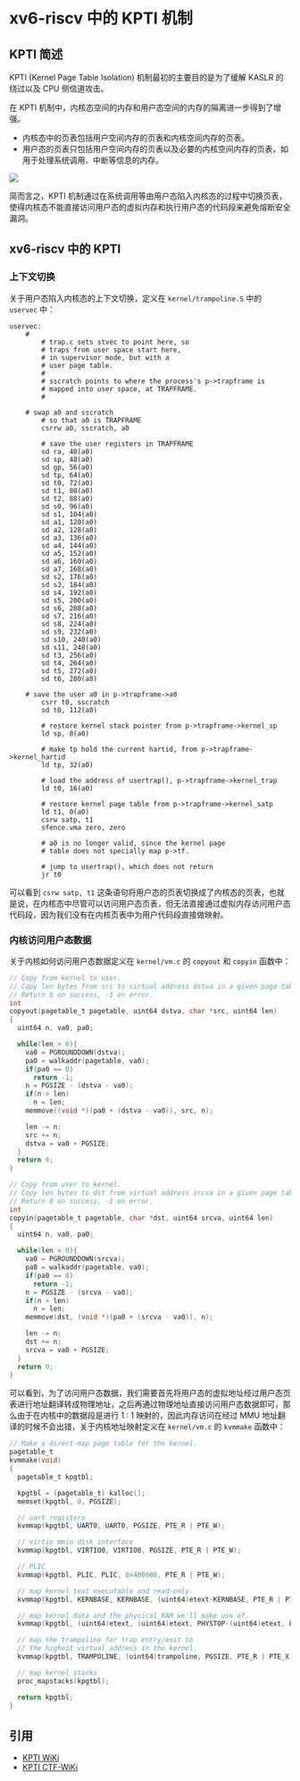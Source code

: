 # xv6-riscv 中的 KPTI 机制

## KPTI 简述

KPTI (Kernel Page Table Isolation) 机制最初的主要目的是为了缓解 KASLR 的绕过以及 CPU 侧信道攻击。

在 KPTI 机制中，内核态空间的内存和用户态空间的内存的隔离进一步得到了增强。

- 内核态中的页表包括用户空间内存的页表和内核空间内存的页表。
- 用户态的页表只包括用户空间内存的页表以及必要的内核空间内存的页表，如用于处理系统调用、中断等信息的内存。

![](static/KPTI.png)

简而言之，KPTI 机制通过在系统调用等由用户态陷入内核态的过程中切换页表，使得内核态不能直接访问用户态的虚拟内存和执行用户态的代码段来避免熔断安全漏洞。

## xv6-riscv 中的 KPTI

### 上下文切换

关于用户态陷入内核态的上下文切换，定义在 `kernel/trampoline.S` 中的 `uservec` 中：

```assembly
uservec:    
    #
        # trap.c sets stvec to point here, so
        # traps from user space start here,
        # in supervisor mode, but with a
        # user page table.
        #
        # sscratch points to where the process's p->trapframe is
        # mapped into user space, at TRAPFRAME.
        #

    # swap a0 and sscratch
        # so that a0 is TRAPFRAME
        csrrw a0, sscratch, a0

        # save the user registers in TRAPFRAME
        sd ra, 40(a0)
        sd sp, 48(a0)
        sd gp, 56(a0)
        sd tp, 64(a0)
        sd t0, 72(a0)
        sd t1, 80(a0)
        sd t2, 88(a0)
        sd s0, 96(a0)
        sd s1, 104(a0)
        sd a1, 120(a0)
        sd a2, 128(a0)
        sd a3, 136(a0)
        sd a4, 144(a0)
        sd a5, 152(a0)
        sd a6, 160(a0)
        sd a7, 168(a0)
        sd s2, 176(a0)
        sd s3, 184(a0)
        sd s4, 192(a0)
        sd s5, 200(a0)
        sd s6, 208(a0)
        sd s7, 216(a0)
        sd s8, 224(a0)
        sd s9, 232(a0)
        sd s10, 240(a0)
        sd s11, 248(a0)
        sd t3, 256(a0)
        sd t4, 264(a0)
        sd t5, 272(a0)
        sd t6, 280(a0)

    # save the user a0 in p->trapframe->a0
        csrr t0, sscratch
        sd t0, 112(a0)

        # restore kernel stack pointer from p->trapframe->kernel_sp
        ld sp, 8(a0)

        # make tp hold the current hartid, from p->trapframe->kernel_hartid
        ld tp, 32(a0)

        # load the address of usertrap(), p->trapframe->kernel_trap
        ld t0, 16(a0)

        # restore kernel page table from p->trapframe->kernel_satp
        ld t1, 0(a0)
        csrw satp, t1
        sfence.vma zero, zero

        # a0 is no longer valid, since the kernel page
        # table does not specially map p->tf.

        # jump to usertrap(), which does not return
        jr t0
```

可以看到 `csrw satp, t1` 这条语句将用户态的页表切换成了内核态的页表，也就是说，在内核态中尽管可以访问用户态页表，但无法直接通过虚拟内存访问用户态代码段，因为我们没有在内核页表中为用户代码段直接做映射。

### 内核访问用户态数据

关于内核如何访问用户态数据定义在 `kernel/vm.c` 的 `copyout` 和 `copyin` 函数中：

```c
// Copy from kernel to user.
// Copy len bytes from src to virtual address dstva in a given page table.
// Return 0 on success, -1 on error.
int
copyout(pagetable_t pagetable, uint64 dstva, char *src, uint64 len)
{
  uint64 n, va0, pa0;

  while(len > 0){
    va0 = PGROUNDDOWN(dstva);
    pa0 = walkaddr(pagetable, va0);
    if(pa0 == 0)
      return -1;
    n = PGSIZE - (dstva - va0);
    if(n > len)
      n = len;
    memmove((void *)(pa0 + (dstva - va0)), src, n);

    len -= n;
    src += n;
    dstva = va0 + PGSIZE;
  }
  return 0;
}

// Copy from user to kernel.
// Copy len bytes to dst from virtual address srcva in a given page table.
// Return 0 on success, -1 on error.
int
copyin(pagetable_t pagetable, char *dst, uint64 srcva, uint64 len)
{
  uint64 n, va0, pa0;

  while(len > 0){
    va0 = PGROUNDDOWN(srcva);
    pa0 = walkaddr(pagetable, va0);
    if(pa0 == 0)
      return -1;
    n = PGSIZE - (srcva - va0);
    if(n > len)
      n = len;
    memmove(dst, (void *)(pa0 + (srcva - va0)), n);

    len -= n;
    dst += n;
    srcva = va0 + PGSIZE;
  }
  return 0;
}
```

可以看到，为了访问用户态数据，我们需要首先将用户态的虚拟地址经过用户态页表进行地址翻译转成物理地址，之后再通过物理地址直接访问用户态数据即可，那么由于在内核中的数据段是进行 1 : 1 映射的，因此内存访问在经过 MMU 地址翻译的时候不会出错，关于内核地址映射定义在 `kernel/vm.c` 的 `kvmmake` 函数中：

```c
// Make a direct-map page table for the kernel.
pagetable_t
kvmmake(void)
{
  pagetable_t kpgtbl;

  kpgtbl = (pagetable_t) kalloc();
  memset(kpgtbl, 0, PGSIZE);

  // uart registers
  kvmmap(kpgtbl, UART0, UART0, PGSIZE, PTE_R | PTE_W);

  // virtio mmio disk interface
  kvmmap(kpgtbl, VIRTIO0, VIRTIO0, PGSIZE, PTE_R | PTE_W);

  // PLIC
  kvmmap(kpgtbl, PLIC, PLIC, 0x400000, PTE_R | PTE_W);

  // map kernel text executable and read-only.
  kvmmap(kpgtbl, KERNBASE, KERNBASE, (uint64)etext-KERNBASE, PTE_R | PTE_X);

  // map kernel data and the physical RAM we'll make use of.
  kvmmap(kpgtbl, (uint64)etext, (uint64)etext, PHYSTOP-(uint64)etext, PTE_R | PTE_W);

  // map the trampoline for trap entry/exit to
  // the highest virtual address in the kernel.
  kvmmap(kpgtbl, TRAMPOLINE, (uint64)trampoline, PGSIZE, PTE_R | PTE_X);

  // map kernel stacks
  proc_mapstacks(kpgtbl);

  return kpgtbl;
}
```

## 引用

- [KPTI WiKi](https://en.wikipedia.org/wiki/Kernel_page-table_isolation)
- [KPTI CTF-WiKi](https://ctf-wiki.org/pwn/linux/kernel-mode/defense/isolation/user-kernel/kpti/)
